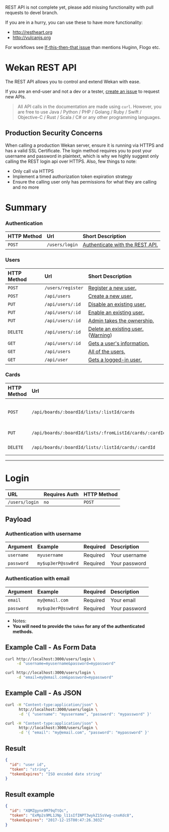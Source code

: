 REST API is not complete yet, please add missing functionality with pull requests to devel branch.

If you are in a hurry, you can use these to have more functionality:
* http://restheart.org
* http://vulcanjs.org

For workflows see [If-this-then-that issue](https://github.com/wekan/wekan/issues/1160) than mentions Huginn, Flogo etc.

# Wekan REST API

The REST API allows you to control and extend Wekan with ease.

If you are an end-user and not a dev or a tester, [create an issue](https://github.com/wekan/wekan/issues/new) to request new APIs.

> All API calls in the documentation are made using `curl`.  However, you are free to use Java / Python / PHP / Golang / Ruby / Swift / Objective-C / Rust / Scala / C# or any other programming languages.

## Production Security Concerns
When calling a production Wekan server, ensure it is running via HTTPS and has a valid SSL Certificate. The login method requires you to post your username and password in plaintext, which is why we highly suggest only calling the REST login api over HTTPS. Also, few things to note:

* Only call via HTTPS
* Implement a timed authorization token expiration strategy
* Ensure the calling user only has permissions for what they are calling and no more

# Summary

### Authentication
| HTTP Method | Url | Short Description |
| :--- | :--- | :--- |
| `POST` | `/users/login` | [Authenticate with the REST API.](#login) |

### Users
| HTTP Method | Url | Short Description |
| :--- | :--- | :--- |
| `POST` | `/users/register` | [Register a new user.](https://github.com/wekan/wekan/wiki/REST-API-User#user-register) |
| `POST` | `/api/users` | [Create a new user.](https://github.com/wekan/wekan/wiki/REST-API-User#user-create) |
| `PUT` | `/api/users/:id` | [Disable an existing user.](https://github.com/wekan/wekan/wiki/REST-API-User#disable-a-user-the-user-is-not-allowed-to-login-and-his-login-tokens-are-purged) |
| `PUT` | `/api/users/:id` | [Enable an existing user.](https://github.com/wekan/wekan/wiki/REST-API-User#enable-a-user) |
| `PUT` | `/api/users/:id` | [Admin takes the ownership.](https://github.com/wekan/wekan/wiki/REST-API-User#the-admin-takes-the-ownership-of-all-boards-of-the-user-archived-and-not-archived-where-the-user-is-admin-on) |
| `DELETE` | `/api/users/:id` | [Delete an existing user.](https://github.com/wekan/wekan/wiki/REST-API-User#user-delete) ([Warning](https://github.com/wekan/wekan/issues/1289))|
| `GET` | `/api/users/:id` | [Gets a user's information.](https://github.com/wekan/wekan/wiki/REST-API-User#user-information) |
| `GET` | `/api/users` | [All of the users.](https://github.com/wekan/wekan/wiki/REST-API-User#user-list) |
| `GET` | `/api/user` | [Gets a logged-in user.](https://github.com/wekan/wekan/wiki/REST-API-User#user-logged-in) |
### Cards
| HTTP Method | Url | Short Description |
| :--- | :--- | :--- |
| `POST` | `/api/boards/:boardId/lists/:listId/cards` | [Add a card to a list, board, and swimlane.](https://github.com/wekan/wekan/wiki/REST-API-Cards#add-card-to-list-board-swimlane) |
| `PUT` | `/api/boards/:boardId/lists/:fromListId/cards/:cardId` | [Update a card.](https://github.com/wekan/wekan/wiki/REST-API-Cards#update-a-card) |
| `DELETE` | `/api/boards/:boardId/lists/:listId/cards/:cardId` | [Delete a card.](https://github.com/wekan/wekan/wiki/REST-API-Cards#update-a-card) |


---

# Login
| URL | Requires Auth | HTTP Method |
| :--- | :--- | :--- |
| `/users/login` | `no` | `POST` |

## Payload

### Authentication with username
| Argument | Example | Required | Description |
| :--- | :--- | :--- | :--- |
| `username` | `myusername` | Required | Your username |
| `password` | `my$up3erP@ssw0rd` | Required | Your password |

### Authentication with email
| Argument | Example | Required | Description |
| :--- | :--- | :--- | :--- |
| `email` | `my@email.com` | Required | Your email |
| `password` | `my$up3erP@ssw0rd` | Required | Your password |

* Notes:
 * **You will need to provide the `token` for any of the authenticated methods.**

## Example Call - As Form Data
```bash
curl http://localhost:3000/users/login \
     -d "username=myusername&password=mypassword"
```

```bash
curl http://localhost:3000/users/login \
     -d "email=my@email.com&password=mypassword"
```


## Example Call - As JSON
```bash
curl -H "Content-type:application/json" \
      http://localhost:3000/users/login \
      -d '{ "username": "myusername", "password": "mypassword" }'
```

```bash
curl -H "Content-type:application/json" \
      http://localhost:3000/users/login \
      -d '{ "email": "my@email.com", "password": "mypassword" }'
```


## Result
```json
{
  "id": "user id",
  "token": "string",
  "tokenExpires": "ISO encoded date string"
}
```

## Result example
```json
{
  "id": "XQMZgynx9M79qTtQc",
  "token": "ExMp2s9ML1JNp_l11sIfINPT3wykZ1SsVwg-cnxKdc8",
  "tokenExpires": "2017-12-15T00:47:26.303Z"
}
```
